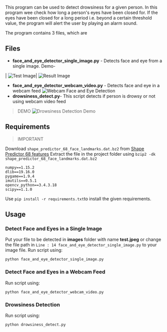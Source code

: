 This program can be used to detect drowsiness for a given person. In this program wee check how long a person's eyes have been closed for. If the eyes have been closed for a long period i.e. beyond a certain threshold value, the program will alert the user by playing an alarm sound.

The program contains 3 files, which are
## Files
 - **face_and_eye_detector_single_image.py** - Detects face and eye from a single image.
 Demo-
 
|  ![Test Image](https://github.com/mohitwildbeast/Driver-Drowsiness-Detector/blob/master/images/test.jpeg)| ![Result Image](https://github.com/mohitwildbeast/Driver-Drowsiness-Detector/blob/master/images/result_face_detector_single_image.png) 

 - **face_and_eye_detector_webcam_video.py** - Detects face and eye in a webcam feed ![Webcam Face and Eye Detection](https://github.com/mohitwildbeast/Driver-Drowsiness-Detector/blob/master/images/webcam_face_eye_detect.jpeg)
 - **drowsiness_detect.py**- This script detects if person is drowsy or not using webcam video feed

> DEMO
![Drowsiness Detection Demo](https://github.com/mohitwildbeast/Driver-Drowsiness-Detector/blob/master/images/drowsiness_detector_demo.gif)
 
 ## Requirements
> 
> IMPORTANT

  Download `shape_predictor_68_face_landmarks.dat.bz2` from [Shape Predictor 68 features](http://dlib.net/files/shape_predictor_68_face_landmarks.dat.bz2) 
  Extract the file in the project folder using 
  ``bzip2 -dk shape_predictor_68_face_landmarks.dat.bz2``


    numpy==1.15.2
	dlib==19.16.0
	pygame==1.9.4
	imutils==0.5.1
	opencv_python==3.4.3.18
	scipy==1.1.0
Use `pip install -r requirements.txt`to install the given requirements.

## Usage

### Detect Face and Eyes in a Single Image
Put your file to be detected in **images** folder with name **test.jpeg** or change the file path in `Line : 14 face_and_eye_detector_single_image.py` to your image file.
Run script using:

    python face_and_eye_detector_single_image.py

### Detect Face and Eyes in a Webcam Feed
Run script using:

    python face_and_eye_detector_webcam_video.py
### Drowsiness Detection
Run script using:

    python drowsiness_detect.py
